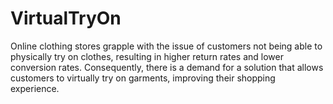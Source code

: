 # VirtualTryOn
Online clothing stores grapple with the issue of customers not being able to physically try on clothes, resulting in higher return rates and lower conversion rates. Consequently, there is a demand for a solution that allows customers to virtually try on garments, improving their shopping experience.

